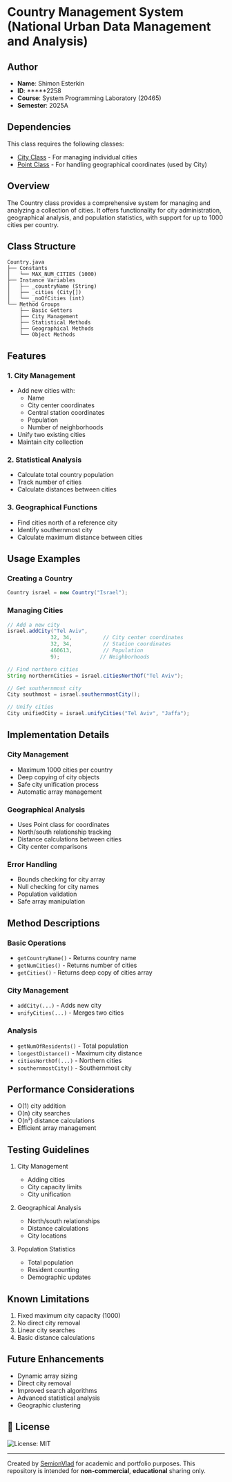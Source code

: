 # Country Management System (National Urban Data Management and Analysis)

## Author
- **Name**: Shimon Esterkin  
- **ID**: *****2258  
- **Course**: System Programming Laboratory (20465)  
- **Semester**: 2025A


## Dependencies
This class requires the following classes:
- [City Class](link-to-city-repository) - For managing individual cities
- [Point Class](link-to-point-repository) - For handling geographical coordinates (used by City)

## Overview
The Country class provides a comprehensive system for managing and analyzing a collection of cities. It offers functionality for city administration, geographical analysis, and population statistics, with support for up to 1000 cities per country.

## Class Structure
```
Country.java
├── Constants
│   └── MAX_NUM_CITIES (1000)
├── Instance Variables
│   ├── _countryName (String)
│   ├── _cities (City[])
│   └── _noOfCities (int)
└── Method Groups
    ├── Basic Getters
    ├── City Management
    ├── Statistical Methods
    ├── Geographical Methods
    └── Object Methods
```

## Features

### 1. City Management
- Add new cities with:
  - Name
  - City center coordinates
  - Central station coordinates
  - Population
  - Number of neighborhoods
- Unify two existing cities
- Maintain city collection

### 2. Statistical Analysis
- Calculate total country population
- Track number of cities
- Calculate distances between cities

### 3. Geographical Functions
- Find cities north of a reference city
- Identify southernmost city
- Calculate maximum distance between cities

## Usage Examples

### Creating a Country
```java
Country israel = new Country("Israel");
```

### Managing Cities
```java
// Add a new city
israel.addCity("Tel Aviv", 
              32, 34,          // City center coordinates
              32, 34,          // Station coordinates
              460613,          // Population
              9);             // Neighborhoods

// Find northern cities
String northernCities = israel.citiesNorthOf("Tel Aviv");

// Get southernmost city
City southmost = israel.southernmostCity();

// Unify cities
City unifiedCity = israel.unifyCities("Tel Aviv", "Jaffa");
```

## Implementation Details

### City Management
- Maximum 1000 cities per country
- Deep copying of city objects
- Safe city unification process
- Automatic array management

### Geographical Analysis
- Uses Point class for coordinates
- North/south relationship tracking
- Distance calculations between cities
- City center comparisons

### Error Handling
- Bounds checking for city array
- Null checking for city names
- Population validation
- Safe array manipulation

## Method Descriptions

### Basic Operations
- `getCountryName()` - Returns country name
- `getNumCities()` - Returns number of cities
- `getCities()` - Returns deep copy of cities array

### City Management
- `addCity(...)` - Adds new city
- `unifyCities(...)` - Merges two cities

### Analysis
- `getNumOfResidents()` - Total population
- `longestDistance()` - Maximum city distance
- `citiesNorthOf(...)` - Northern cities
- `southernmostCity()` - Southernmost city

## Performance Considerations
- O(1) city addition
- O(n) city searches
- O(n²) distance calculations
- Efficient array management

## Testing Guidelines
1. City Management
   - Adding cities
   - City capacity limits
   - City unification

2. Geographical Analysis
   - North/south relationships
   - Distance calculations
   - City locations

3. Population Statistics
   - Total population
   - Resident counting
   - Demographic updates

## Known Limitations
1. Fixed maximum city capacity (1000)
2. No direct city removal
3. Linear city searches
4. Basic distance calculations

## Future Enhancements
- Dynamic array sizing
- Direct city removal
- Improved search algorithms
- Advanced statistical analysis
- Geographic clustering

## 📄 License
![License: MIT](https://img.shields.io/badge/License-MIT-yellow.svg)

---
Created by [SemionVlad](https://github.com/SemionVlad) for academic and portfolio purposes. This repository is intended for **non-commercial**, **educational** sharing only.
